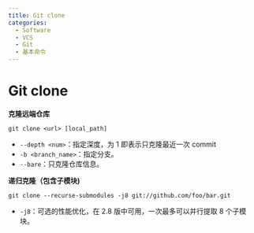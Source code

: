 ```yaml
---
title: Git clone
categories:
  - Software
  - VCS
  - Git
  - 基本命令
---
```

# Git clone

**克隆远端仓库**

```shell
git clone <url> [local_path]
```

- `--depth <num>`：指定深度，为 1 即表示只克隆最近一次 commit
- `-b <branch_name>`：指定分支。
- `--bare`：只克隆仓库信息。

**递归克隆（包含子模块)**

```shell
git clone --recurse-submodules -j8 git://github.com/foo/bar.git
```

- `-j8`：可选的性能优化，在 2.8 版中可用，一次最多可以并行提取 8 个子模块。